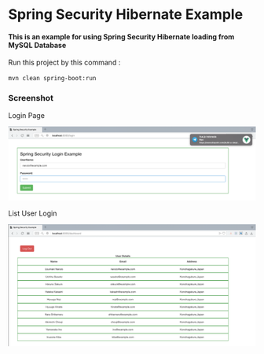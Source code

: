 # Spring Security Hibernate Example

#### This is an example for using Spring Security Hibernate loading from MySQL Database

Run this project by this command :

`mvn clean spring-boot:run`

### Screenshot

Login Page

![Login Page](img/login.png "Login Page")

List User Login

![List User Login](img/list.png "List User Login")
